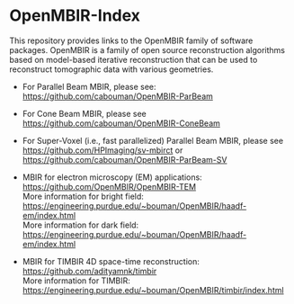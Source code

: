 # OpenMBIR-Index

This repository provides links to the OpenMBIR family of software packages. OpenMBIR is a family of open source reconstruction algorithms based on model-based iterative reconstruction that can be used to reconstruct tomographic data with various geometries.

* For Parallel Beam MBIR, please see: https://github.com/cabouman/OpenMBIR-ParBeam

* For Cone Beam MBIR, please see https://github.com/cabouman/OpenMBIR-ConeBeam

* For Super-Voxel (i.e., fast parallelized) Parallel Beam MBIR, please see https://github.com/HPImaging/sv-mbirct or https://github.com/cabouman/OpenMBIR-ParBeam-SV

* MBIR for electron microscopy (EM) applications: https://github.com/OpenMBIR/OpenMBIR-TEM  
More information for bright field: https://engineering.purdue.edu/~bouman/OpenMBIR/haadf-em/index.html  
More information for dark field: https://engineering.purdue.edu/~bouman/OpenMBIR/haadf-em/index.html

* MBIR for TIMBIR 4D space-time reconstruction: https://github.com/adityamnk/timbir  
More information for TIMBIR: https://engineering.purdue.edu/~bouman/OpenMBIR/timbir/index.html

